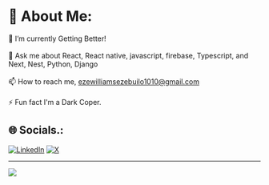 # 💫 About Me:
🔭 I’m currently Getting Better!<br><br>💬 Ask me about React, React native, javascript, firebase, Typescript, and Next, Nest, Python, Django<br><br>📫 How to reach me, ezewilliamsezebuilo1010@gmail.com<br><br>⚡ Fun fact I'm a Dark Coper.


## 🌐 Socials.:
[![LinkedIn](https://img.shields.io/badge/LinkedIn-%230077B5.svg?logo=linkedin&logoColor=white)](https://linkedin.com/in/mysticwillz) [![X](https://img.shields.io/badge/X-black.svg?logo=X&logoColor=white)](https://x.com/mysticwillz) 


---
[![](https://visitcount.itsvg.in/api?id=mysticwillz&icon=0&color=0)](https://visitcount.itsvg.in)

<!-- Proudly created with GPRM ( https://gprm.itsvg.in ) -->
